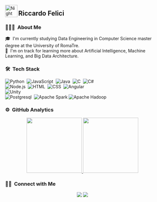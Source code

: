 <img alt="Night Coding" src="./assets/Hand%20Wave.gif" width='40' align="left"/><h2>Riccardo Felici</h2>

### 👨🏻‍💻 &nbsp;About Me

🎓 &nbsp;I'm currently studying Data Engineering in Computer Science master degree at the University of RomaTre.\
🌱 &nbsp;I'm on track for learning more about Artificial Intelligence, Machine Learning, and Big Data Architecture.

### 🛠 &nbsp;Tech Stack

![Python](https://img.shields.io/badge/Python-14354C?style=for-the-badge&logo=python&logoColor=white)&nbsp;
![JavaScript](https://img.shields.io/badge/JavaScript-323330?style=for-the-badge&logo=javascript&logoColor=F7DF1E)&nbsp;
![Java](https://img.shields.io/badge/Java-ED8B00?style=for-the-badge&logo=openjdk&logoColor=white)&nbsp;
![C](https://img.shields.io/badge/C-00599C?style=for-the-badge&logo=c&logoColor=white)&nbsp;
![C#](https://img.shields.io/badge/C%23-239120?style=for-the-badge&logo=c-sharp&logoColor=white)&nbsp;\
![Node.js](https://img.shields.io/badge/Node.js-43853D?style=for-the-badge&logo=node.js&logoColor=white)&nbsp;
![HTML](https://img.shields.io/badge/HTML-239120?style=for-the-badge&logo=html5&logoColor=white)&nbsp;
![CSS](https://img.shields.io/badge/CSS-239120?&style=for-the-badge&logo=css3&logoColor=white)&nbsp;
![Angular](https://img.shields.io/badge/Angular-DD0031?style=for-the-badge&logo=angular&logoColor=white)&nbsp; \
![Unity](https://img.shields.io/badge/Unity-100000?style=for-the-badge&logo=unity&logoColor=white)&nbsp; \
![Postgresql](https://img.shields.io/badge/PostgreSQL-316192?style=for-the-badge&logo=postgresql&logoColor=white)&nbsp;
![Apache Spark](https://img.shields.io/badge/Apache%20Spark-FDEE21?style=for-the-badge&logo=apachespark&logoColor=black)
![Apache Hadoop](https://img.shields.io/badge/Apache%20Hadoop-66CCFF?style=for-the-badge&logo=apachehadoop&logoColor=black)

### ⚙️ &nbsp;GitHub Analytics

<p align="center">
<a href="https://github.com/AVS1508">
  <img height="180em" src="https://github-readme-stats-eight-theta.vercel.app/api?username=DrRicky31&show_icons=true&theme=algolia&include_all_commits=true&count_private=true"/>
  <img height="180em" src="https://github-readme-stats-eight-theta.vercel.app/api/top-langs/?username=DrRicky31&layout=compact&langs_count=8&theme=algolia"/>
</a>
</p>

### 🤝🏻 &nbsp;Connect with Me

<p align="center">
<a href="https://linkedin.com/in/feliciriccardo"><img src="https://img.shields.io/badge/Riccardo%20Felici-0077B5?style=flat&logo=Linkedin&logoColor=white"/></a>
<a href="mailto:riccardofelici7@gmail.com"><img src="https://img.shields.io/badge/-riccardofelici7@gmail.com-D14836?style=flat&logo=Gmail&logoColor=white"/></a>
</p>
